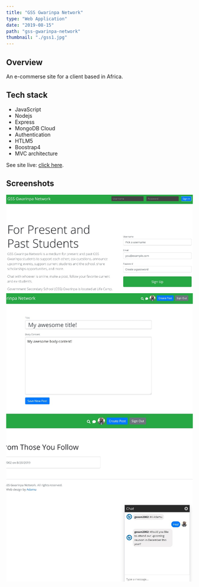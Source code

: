 ```yaml
---
title: "GSS Gwarinpa Network"
type: "Web Application"
date: "2019-08-15"
path: "gss-gwarinpa-network"
thumbnail: "./gss1.jpg"
---
```


## Overview

An e-commerse site for a client based in Africa.

## Tech stack

- JavaScript
- Nodejs
- Express
- MongoDB Cloud
- Authentication
- HTLM5
- Boostrap4
- MVC architecture

See site live: [click here](http://www.gssgwarinpa.com).

## Screenshots

![Screenshot 1](./gss4.jpg)
![Screenshot 2](./gss2.jpg)
![Screenshot 3](./gss3.jpg)
